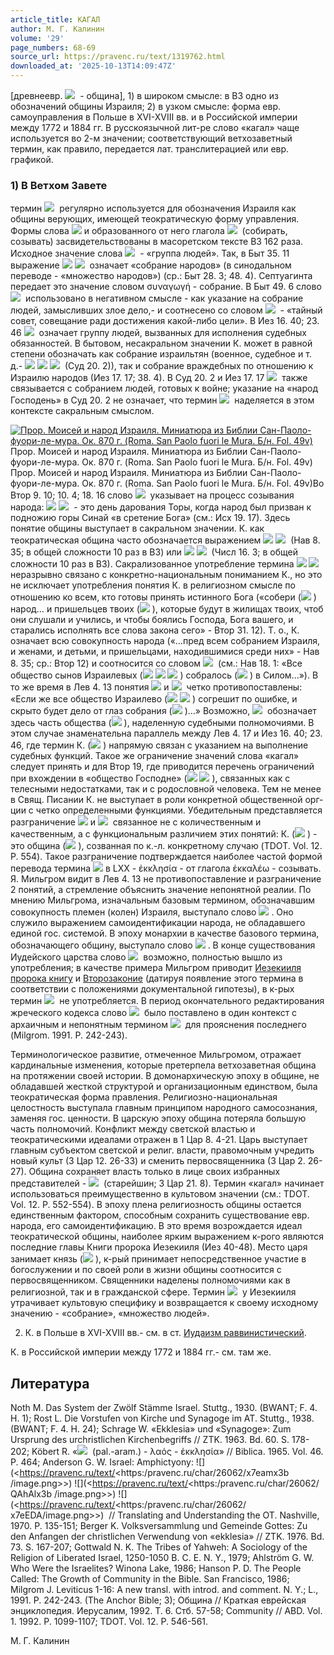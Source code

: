 ```yaml
---
article_title: КАГАЛ
author: М. Г. Калинин
volume: '29'
page_numbers: 68-69
source_url: https://pravenc.ru/text/1319762.html
downloaded_at: '2025-10-13T14:09:47Z'
---
```


[древнеевр. ![](https://pravenc.ru/char/26062/QAhAl/image.png)  - община], 1) в широком смысле: в ВЗ одно из обозначений общины Израиля; 2) в узком смысле: форма евр. самоуправления в Польше в XVI-XVIII вв. и в Российской империи между 1772 и 1884 гг. В русскоязычной лит-ре слово «кагал» чаще используется во 2-м значении; соответствующий ветхозаветный термин, как правило, передается лат. транслитерацией или евр. графикой.

### 1) В Ветхом Завете

термин ![](https://pravenc.ru/char/26062/QAhAl/image.png)  регулярно используется для обозначения Израиля как общины верующих, имеющей теократическую форму управления. Формы слова ![](<https://pravenc.ru/char/26062/QAhAl /image.png>) и образованного от него глагола ![](https://pravenc.ru/char/26062/QAhal/image.png)  (собирать, созывать) засвидетельствованы в масоретском тексте ВЗ 162 раза. Исходное значение слова ![](https://pravenc.ru/char/26062/QAhAl/image.png)  - «группа людей». Так, в Быт 35. 11 выражение ![](<https://pravenc.ru/char/26062/QAhAl /image.png>) ![](<https://pravenc.ru/char/26062/ gVyIm/image.png>)  означает «собрание народов» (в синодальном переводе - «множество народов») (ср.: Быт 28. 3; 48. 4). Септуагинта передает это значение словом συναγωγή - собрание. В Быт 49. 6 слово ![](https://pravenc.ru/char/26062/QAhAl/image.png)  использовано в негативном смысле - как указание на собрание людей, замысливших злое дело,- и соотнесено со словом ![](https://pravenc.ru/char/26062/sVD/image.png)  - «тайный совет, совещание ради достижения какой-либо цели». В Иез 16. 40; 23. 46 ![](https://pravenc.ru/char/26062/QAhAl/image.png)  означает группу людей, вызванных для исполнения судебных обязанностей. В бытовом, несакральном значении К. может в равной степени обозначать как собрание израильтян (военное, судебное и т. д.- ![](<https://pravenc.ru/char/26062/Qx26hal /image.png>) ![](<https://pravenc.ru/char/26062/ x7eam /image.png>) ![](<https://pravenc.ru/char/26062/ hAx60x23lVhIm/image.png>)  (Суд 20. 2)), так и собрание враждебных по отношению к Израилю народов (Иез 17. 17; 38. 4). В Суд 20. 2 и Иез 17. 17 ![](https://pravenc.ru/char/26062/QAhAl/image.png)  также связывается с собранием людей, готовых к войне; указание на «народ Господень» в Суд 20. 2 не означает, что термин ![](https://pravenc.ru/char/26062/QAhAl/image.png)  наделяется в этом контексте сакральным смыслом.

[![Прор. Моисей и народ Израиля. Миниатюра из Библии Сан-Паоло-фуори-ле-мура. Ок. 870 г. (Roma. San Paolo fuori le Mura. Б/н. Fol. 49v)](https://pravenc.ru/data/2012/09/11/1233263924/i200.jpg "Кликните для увеличения картинки")](https://pravenc.ru/data/2012/09/11/1233263924/i400.jpg)Прор. Моисей и народ Израиля. Миниатюра из Библии Сан-Паоло-фуори-ле-мура. Ок. 870 г. (Roma. San Paolo fuori le Mura. Б/н. Fol. 49v)  
Прор. Моисей и народ Израиля. Миниатюра из Библии Сан-Паоло-фуори-ле-мура. Ок. 870 г. (Roma. San Paolo fuori le Mura. Б/н. Fol. 49v)Во Втор 9. 10; 10. 4; 18. 16 слово ![](https://pravenc.ru/char/26062/QAhAl/image.png)  указывает на процесс созывания народа: ![](<https://pravenc.ru/char/26062/yVm /image.png>) ![](<https://pravenc.ru/char/26062/ QAhAl/image.png>)  - это день дарования Торы, когда народ был призван к подножию горы Синай «в сретение Бога» (см.: Исх 19. 17). Здесь понятие общины выступает в сакральном значении. К. как теократическая община часто обозначается выражением ![](<https://pravenc.ru/char/26062/Qx26hal /image.png>) ![](<https://pravenc.ru/char/26062/ yiSrAx60El/image.png>)  (Нав 8. 35; в общей сложности 10 раз в ВЗ) или ![](<https://pravenc.ru/char/26062/Qx26hal /image.png>) ![](<https://pravenc.ru/char/26062/ yhwh/image.png>)  (Числ 16. 3; в общей сложности 10 раз в ВЗ). Сакрализованное употребление термина ![](<https://pravenc.ru/char/26062/Qx26hal /image.png>) ![](<https://pravenc.ru/char/26062/ yiSrAx60El/image.png>)  неразрывно связано с конкретно-национальным пониманием К., но это не исключает употребления понятия К. в религиозном смысле по отношению ко всем, кто готовы принять истинного Бога («собери (![](https://pravenc.ru/char/26062/haQhEl/image.png) ) народ… и пришельцев твоих (![](https://pravenc.ru/char/26062/gErx26KA/image.png) ), которые будут в жилищах твоих, чтоб они слушали и учились, и чтобы боялись Господа, Бога вашего, и старались исполнять все слова закона сего» - Втор 31. 12). Т. о., К. означает всю совокупность народа («…пред всем собранием Израиля, и женами, и детьми, и пришельцами, находившимися среди них» - Нав 8. 35; ср.: Втор 12) и соотносится со словом ![](https://pravenc.ru/char/26062/x7eEDA/image.png)  (см.: Нав 18. 1: «Все общество сынов Израилевых (![](<https://pravenc.ru/char/26062/x7ex24Dat /image.png>) ![](<https://pravenc.ru/char/26062/ bx26nx7b /image.png>) ![](<https://pravenc.ru/char/26062/ yiSrAx60El/image.png>) ) собралось (![](https://pravenc.ru/char/26062/wayyiQQAhx24lU/image.png) ) в Силом...»). В то же время в Лев 4. 13 понятия ![](<https://pravenc.ru/char/26062/QAhAl /image.png>) и ![](https://pravenc.ru/char/26062/x7eEDA/image.png)  четко противопоставлены: «Если же все общество Израилево (![](<https://pravenc.ru/char/26062/x7ex24DaT /image.png>) ![](<https://pravenc.ru/char/26062/ yiSrAx60El/image.png>) ) согрешит по ошибке, и скрыто будет дело от глаз собрания (![](https://pravenc.ru/char/26062/QAhAl/image.png) )…» Возможно, ![](https://pravenc.ru/char/26062/QAhAl/image.png)  обозначает здесь часть общества (![](https://pravenc.ru/char/26062/x7eEDA/image.png) ), наделенную судебными полномочиями. В этом случае знаменательна параллель между Лев 4. 17 и Иез 16. 40; 23. 46, где термин К. (![](https://pravenc.ru/char/26062/QAhAl/image.png) ) напрямую связан с указанием на выполнение судебных функций. Такое же ограничение значений слова «кагал» следует принять и для Втор 19, где приводится перечень ограничений при вхождении в «общество Господне» (![](<https://pravenc.ru/char/26062/Qx26hal /image.png>) ![](<https://pravenc.ru/char/26062/ yhwh/image.png>) ), связанных как с телесными недостатками, так и с родословной человека. Тем не менее в Свящ. Писании К. не выступает в роли конкретной общественной орг-ции с четко определенными функциями. Убедительным представляется разграничение ![](<https://pravenc.ru/char/26062/QAhAl /image.png>) и ![](https://pravenc.ru/char/26062/x7eEDA,/image.png)  связанное не с количественным и качественным, а с функциональным различием этих понятий: К. (![](https://pravenc.ru/char/26062/QAhAl/image.png) ) - это община (![](https://pravenc.ru/char/26062/x7eEDA/image.png) ), созванная по к.-л. конкретному случаю (TDOT. Vol. 12. P. 554). Такое разграничение подтверждается наиболее частой формой перевода термина ![](<https://pravenc.ru/char/26062/QAhAl /image.png>) в LXX - ἐκκλησία - от глагола ἐκκαλέω - созывать. Я. Мильгром видит в Лев 4. 13 не противопоставление и разграничение 2 понятий, а стремление объяснить значение непонятной реалии. По мнению Мильгрома, изначальным базовым термином, обозначавшим совокупность племен (колен) Израиля, выступало слово ![](https://pravenc.ru/char/26062/x7eEDA/image.png) . Оно служило выражением самоидентификации народа, не обладавшего единой гос. системой. В эпоху монархии в качестве базового термина, обозначающего общину, выступало слово ![](https://pravenc.ru/char/26062/QAhAl/image.png) . В конце существования Иудейского царства слово ![](https://pravenc.ru/char/26062/x7eEDA,/image.png)  возможно, полностью вышло из употребления; в качестве примера Мильгром приводит [Иезекииля пророка книгу](<https://pravenc.ru/text/Иезекииля пророка книгу.html>) и [Второзаконие](https://pravenc.ru/text/Второзаконие.html) (датируя появление этого термина в соответствии с положениями документальной гипотезы), в к-рых термин ![](https://pravenc.ru/char/26062/x7eEDA/image.png)  не употребляется. В период окончательного редактирования жреческого кодекса слово ![](https://pravenc.ru/char/26062/QAhAl/image.png)  было поставлено в один контекст с архаичным и непонятным термином ![](https://pravenc.ru/char/26062/x7eEDA/image.png)  для прояснения последнего (Milgrom. 1991. P. 242-243).

Терминологическое развитие, отмеченное Мильгромом, отражает кардинальные изменения, которые претерпела ветхозаветная община на протяжении своей истории. В домонархическую эпоху в общине, не обладавшей жесткой структурой и организационным единством, была теократическая форма правления. Религиозно-национальная целостность выступала главным принципом народного самосознания, заменяя гос. ценности. В царскую эпоху община потеряла большую часть полномочий. Конфликт между светской властью и теократическими идеалами отражен в 1 Цар 8. 4-21. Царь выступает главным субъектом светской и религ. власти, правомочным учредить новый культ (3 Цар 12. 26-33) и сменить первосвященника (3 Цар 2. 26-27). Община сохраняет власть только в лице своих избранных представителей - ![](https://pravenc.ru/char/26062/zx26QEnIm/image.png)  (старейшин; 3 Цар 21. 8). Термин «кагал» начинает использоваться преимущественно в культовом значении (см.: TDOT. Vol. 12. P. 552-554). В эпоху плена религиозность общины остается единственным фактором, способным сохранить существование евр. народа, его самоидентификацию. В это время возрождается идеал теократической общины, наиболее ярким выражением к-рого являются последние главы Книги пророка Иезекииля (Иез 40-48). Место царя занимает князь (![](https://pravenc.ru/char/26062/nASI(x60)/image.png) ), к-рый принимает непосредственное участие в богослужении и по своей роли в жизни общины соотносится с первосвященником. Священники наделены полномочиями как в религиозной, так и в гражданской сфере. Термин ![](https://pravenc.ru/char/26062/QAhAl/image.png)  у Иезекииля утрачивает культовую специфику и возвращается к своему исходному значению - «собрание», «множество людей».

2) К. в Польше в XVI-XVIII вв.- см. в ст. [Иудаизм раввинистический](<https://pravenc.ru/text/Иудаизм раввинистический.html>).

К. в Российской империи между 1772 и 1884 гг.- см. там же.

## Литература

Noth M. Das System der Zwölf Stämme Israel. Stuttg., 1930. (BWANT; F. 4. H. 1); Rost L. Die Vorstufen von Kirche und Synagoge im AT. Stuttg., 1938. (BWANT; F. 4. H. 24); Schrage W. «Ekklesia» und «Synagoge»: Zum Ursprung des urchristlichen Kirchenbegriffs // ZTK. 1963. Bd. 60. S. 178-202; Köbert R. «![](https://pravenc.ru/char/26062/qhl/image.png)  (pal.-aram.) - λαός - ἐκκλησία» // Biblica. 1965. Vol. 46. P. 464; Anderson G. W. Israel: Amphictyony: ![](<https://pravenc.ru/text/<https:/pravenc.ru/char/26062/x7eamx3b /image.png>>) ![](<https://pravenc.ru/text/<https:/pravenc.ru/char/26062/ QAhAlx3b /image.png>>) ![](<https://pravenc.ru/text/<https:/pravenc.ru/char/26062/ x7eEDA/image.png>>)  // Translating and Understanding the OT. Nashville, 1970. P. 135-151; Berger K. Volksversammlung und Gemeinde Gottes: Zu den Anfangen der christlichen Verwendung von «ekklesia» // ZTK. 1976. Bd. 73. S. 167-207; Gottwald N. K. The Tribes of Yahweh: A Sociology of the Religion of Liberated Israel, 1250-1050 B. C. E. N. Y., 1979; Ahlström G. W. Who Were the Israelites? Winona Lake, 1986; Hanson P. D. The People Called: The Growth of Community in the Bible. San Francisco, 1986; Milgrom J. Leviticus 1-16: A new transl. with introd. and comment. N. Y.; L., 1991. P. 242-243. (The Anchor Bible; 3); Община // Краткая еврейская энциклопедия. Иерусалим, 1992. Т. 6. Стб. 57-58; Community // ABD. Vol. 1. 1992. P. 1099-1107; TDOT. Vol. 12. P. 546-561.

М. Г. Калинин
